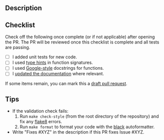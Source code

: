 Description
-----------



Checklist
-----------

Check off the following once complete (or if not applicable) after opening the PR. The PR will be reviewed once this checklist is complete and all tests are passing.

- [ ] I added unit tests for new code.
- [ ] I used [type hints](https://www.python.org/dev/peps/pep-0484/) in function signatures.
- [ ] I used [Google-style](https://sphinxcontrib-napoleon.readthedocs.io/en/latest/example_google.html) docstrings for functions.
- [ ] I [updated the documentation](../blob/master/docs/CONTRIBUTING_DOCS.md) where relevant.

If some items remain, you can mark this a [draft pull request](https://github.blog/2019-02-14-introducing-draft-pull-requests/).

Tips
----

- If the validation check fails:
  1. Run `make check-style` (from the root directory of the repository) and fix any [flake8](http://flake8.pycqa.org) errors.
  2. Run `make format` to format your code with the [black](https://black.readthedocs.io/en/stable/index.html) autoformatter.
- Write "Fixes #XYZ" in the description if this PR fixes Issue #XYZ.

